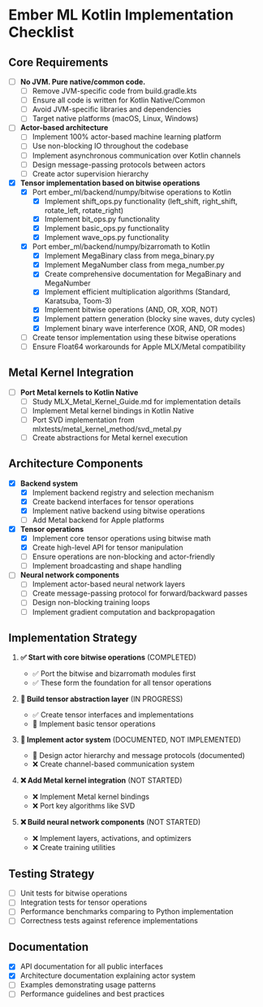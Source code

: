 # Ember ML Kotlin Implementation Checklist

## Core Requirements

- [ ] **No JVM. Pure native/common code.**
  - [ ] Remove JVM-specific code from build.gradle.kts
  - [ ] Ensure all code is written for Kotlin Native/Common
  - [ ] Avoid JVM-specific libraries and dependencies
  - [ ] Target native platforms (macOS, Linux, Windows)

- [ ] **Actor-based architecture**
  - [ ] Implement 100% actor-based machine learning platform
  - [ ] Use non-blocking IO throughout the codebase
  - [ ] Implement asynchronous communication over Kotlin channels
  - [ ] Design message-passing protocols between actors
  - [ ] Create actor supervision hierarchy

- [x] **Tensor implementation based on bitwise operations**
  - [x] Port ember_ml/backend/numpy/bitwise operations to Kotlin
    - [x] Implement shift_ops.py functionality (left_shift, right_shift, rotate_left, rotate_right)
    - [x] Implement bit_ops.py functionality
    - [x] Implement basic_ops.py functionality
    - [x] Implement wave_ops.py functionality
  - [x] Port ember_ml/backend/numpy/bizarromath to Kotlin
    - [x] Implement MegaBinary class from mega_binary.py
    - [x] Implement MegaNumber class from mega_number.py
    - [x] Create comprehensive documentation for MegaBinary and MegaNumber
    - [x] Implement efficient multiplication algorithms (Standard, Karatsuba, Toom-3)
    - [x] Implement bitwise operations (AND, OR, XOR, NOT)
    - [x] Implement pattern generation (blocky sine waves, duty cycles)
    - [x] Implement binary wave interference (XOR, AND, OR modes)
  - [ ] Create tensor implementation using these bitwise operations
  - [ ] Ensure Float64 workarounds for Apple MLX/Metal compatibility

## Metal Kernel Integration

- [ ] **Port Metal kernels to Kotlin Native**
  - [ ] Study MLX_Metal_Kernel_Guide.md for implementation details
  - [ ] Implement Metal kernel bindings in Kotlin Native
  - [ ] Port SVD implementation from mlxtests/metal_kernel_method/svd_metal.py
  - [ ] Create abstractions for Metal kernel execution

## Architecture Components

- [x] **Backend system**
  - [x] Implement backend registry and selection mechanism
  - [x] Create backend interfaces for tensor operations
  - [x] Implement native backend using bitwise operations
  - [ ] Add Metal backend for Apple platforms

- [x] **Tensor operations**
  - [x] Implement core tensor operations using bitwise math
  - [x] Create high-level API for tensor manipulation
  - [ ] Ensure operations are non-blocking and actor-friendly
  - [ ] Implement broadcasting and shape handling

- [ ] **Neural network components**
  - [ ] Implement actor-based neural network layers
  - [ ] Create message-passing protocol for forward/backward passes
  - [ ] Design non-blocking training loops
  - [ ] Implement gradient computation and backpropagation

## Implementation Strategy

1. **✅ Start with core bitwise operations** (COMPLETED)
   - ✅ Port the bitwise and bizarromath modules first
   - ✅ These form the foundation for all tensor operations

2. **🔄 Build tensor abstraction layer** (IN PROGRESS)
   - ✅ Create tensor interfaces and implementations
   - 🔄 Implement basic tensor operations

3. **📝 Implement actor system** (DOCUMENTED, NOT IMPLEMENTED)
   - 📝 Design actor hierarchy and message protocols (documented)
   - ❌ Create channel-based communication system

4. **❌ Add Metal kernel integration** (NOT STARTED)
   - ❌ Implement Metal kernel bindings
   - ❌ Port key algorithms like SVD

5. **❌ Build neural network components** (NOT STARTED)
   - ❌ Implement layers, activations, and optimizers
   - ❌ Create training utilities

## Testing Strategy

- [ ] Unit tests for bitwise operations
- [ ] Integration tests for tensor operations
- [ ] Performance benchmarks comparing to Python implementation
- [ ] Correctness tests against reference implementations

## Documentation

- [x] API documentation for all public interfaces
- [x] Architecture documentation explaining actor system
- [ ] Examples demonstrating usage patterns
- [ ] Performance guidelines and best practices
